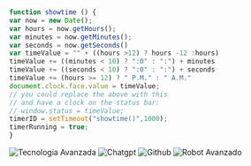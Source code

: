 ```javascript


function showtime () {
var now = new Date();
var hours = now.getHours();
var minutes = now.getMinutes();
var seconds = now.getSeconds()
var timeValue = "" + ((hours >12) ? hours -12 :hours)
timeValue += ((minutes < 10) ? ":0" : ":") + minutes
timeValue += ((seconds < 10) ? ":0" : ":") + seconds
timeValue += (hours >= 12) ? " P.M." : " A.M."
document.clock.face.value = timeValue;
// you could replace the above with this
// and have a clock on the status bar:
// window.status = timeValue;
timerID = setTimeout("showtime()",1000);
timerRunning = true;
}
```
![Tecnologia Avanzada](https://suministrosparalaindustria.com/wp-content/uploads/elementor/thumbs/utilidades-de-los-componeentes-electronicos-ql74zdvf3vfu5w4j2y1kx0sj1jxa7pqyk37o4m1rls.jpg)
![Chatgpt](https://kajabi-storefronts-production.kajabi-cdn.com/kajabi-storefronts-production/file-uploads/blogs/2147488964/images/a86eef2-748-3df7-ece5-e8a72dc1fc35_ChatGPT-Logo.jpg)
![Github](https://cdn.prod.website-files.com/5f5a53e153805db840dae2db/64e79ca5aff2fb7295bfddf9_github-que-es.jpg)
![Robot Avanzado](https://startupvalencia.org/wp-content/uploads/2024/02/tecnologia-2024-2.png)

